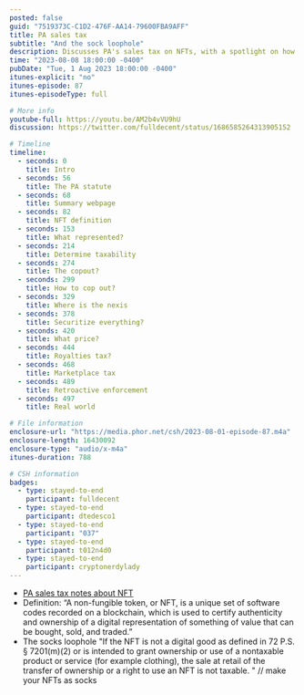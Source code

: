 ```yaml
---
posted: false
guid: "7519373C-C1D2-476F-AA14-79600FBA9AFF"
title: PA sales tax
subtitle: "And the sock loophole"
description: Discusses PA's sales tax on NFTs, with a spotlight on how they are defined and taxed. Surprisingly, regulations date back to 2016, but there was no retroactive enforcement before May 2022. The hosts highlight a loophole where NFTs linked to non-taxable items, like clothing, could avoid tax. They also delve into Su Squares, NFTs that allow pixel edits since 2018. Major queries raised include defining transfers and creations in the NFT world. The episode critiques PA's documentation style and juxtaposes regulations with real-world NFT products, underscoring potential inconsistencies.
time: "2023-08-08 18:00:00 -0400"
pubDate: "Tue, 1 Aug 2023 18:00:00 -0400"
itunes-explicit: "no"
itunes-episode: 87
itunes-episodeType: full

# More info
youtube-full: https://youtu.be/AM2b4vVU9hU
discussion: https://twitter.com/fulldecent/status/1686585264313905152

# Timeline
timeline:
  - seconds: 0
    title: Intro
  - seconds: 56
    title: The PA statute
  - seconds: 68
    title: Summary webpage
  - seconds: 82
    title: NFT definition
  - seconds: 153
    title: What represented?
  - seconds: 214
    title: Determine taxability
  - seconds: 274
    title: The copout?
  - seconds: 299
    title: How to cop out?
  - seconds: 329
    title: Where is the nexis
  - seconds: 378
    title: Securitize everything?
  - seconds: 420
    title: What price?
  - seconds: 444
    title: Royalties tax?
  - seconds: 468
    title: Marketplace tax
  - seconds: 489
    title: Retroactive enforcement
  - seconds: 497
    title: Real world

# File information
enclosure-url: "https://media.phor.net/csh/2023-08-01-episode-87.m4a"
enclosure-length: 16430092
enclosure-type: "audio/x-m4a"
itunes-duration: 788

# CSH information
badges:
  - type: stayed-to-end
    participant: fulldecent
  - type: stayed-to-end
    participant: dtedesco1
  - type: stayed-to-end
    participant: "037"
  - type: stayed-to-end
    participant: t012n4d0
  - type: stayed-to-end
    participant: cryptonerdylady
---
```


- [PA sales tax notes about NFT](https://www.revenue.pa.gov/TaxTypes/SUT/Pages/Non-Fungible-Tokens.aspx)
- Definition: “A non-fungible token, or NFT, is a unique set of software codes recorded on a blockchain, which is used to certify authenticity and ownership of a digital representation of something of value that can be bought, sold, and traded.”
- The socks loophole "If the NFT is not a digital good as defined in 72 P.S. § 7201(m)(2) or is intended to grant ownership or use of a nontaxable product or service (for example clothing), the sale at retail of the transfer of ownership or a right to use an NFT is not taxable. " // make your NFTs as socks
